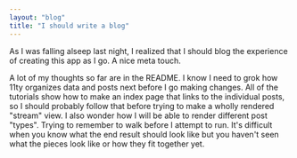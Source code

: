 ```yaml
---
layout: "blog"
title: "I should write a blog"
---
```


As I was falling alseep last night, I realized that I should blog the experience of creating this app as I go. A nice meta touch.

A lot of my thoughts so far are in the README. I know I need to grok how 11ty organizes data and posts next before I go making changes. All of the tutorials show how to make an index page that links to the individual posts, so I should probably follow that before trying to make a wholly rendered "stream" view. I also wonder how I will be able to render different post "types". Trying to remember to walk before I attempt to run. It's difficult when you know what the end result should look like but you haven't seen what the pieces look like or how they fit together yet.
